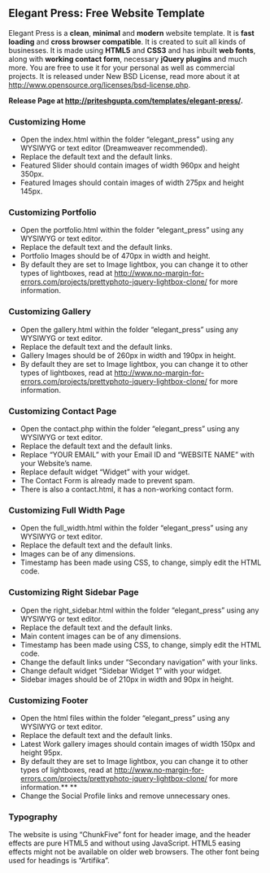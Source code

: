## Elegant Press: Free Website Template

Elegant Press is a **clean**, **minimal** and **modern** website
template. It is **fast loading** and **cross browser compatible**. It is
created to suit all kinds of businesses. It is made
using **HTML5** and **CSS3** and has inbuilt **web fonts**, along
with **working contact form**, necessary **jQuery plugins** and much
more. You are free to use it for your personal as well as commercial
projects. It is released under New BSD License, read more about it
at http://www.opensource.org/licenses/bsd-license.php.


**Release Page
at http://priteshgupta.com/templates/elegant-press/.**


### Customizing Home

-   Open the index.html within the folder “elegant\_press” using any
    WYSIWYG or text editor (Dreamweaver recommended). 
-   Replace the default text and the default links.
-   Featured Slider should contain images of width 960px and height
    350px.
-   Featured Images should contain images of width 275px and height
    145px.

### Customizing Portfolio

-   Open the portfolio.html within the folder “elegant\_press” using any
    WYSIWYG or text editor. 
-   Replace the default text and the default links.
-   Portfolio Images should be of 470px in width and height.
-   By default they are set to Image lightbox, you can change it to
    other types of lightboxes, read at
    http://www.no-margin-for-errors.com/projects/prettyphoto-jquery-lightbox-clone/
    for more information.


### Customizing Gallery

-   Open the gallery.html within the folder “elegant\_press” using any
    WYSIWYG or text editor. 
-   Replace the default text and the default links.
-   Gallery Images should be of 260px in width and 190px in height.
-   By default they are set to Image lightbox, you can change it to
    other types of lightboxes, read at
    http://www.no-margin-for-errors.com/projects/prettyphoto-jquery-lightbox-clone/
    for more information. 

### Customizing Contact Page

-   Open the contact.php within the folder “elegant\_press” using any
    WYSIWYG or text editor. 
-   Replace the default text and the default links.
-   Replace “YOUR EMAIL” with your Email ID and “WEBSITE NAME” with your
    Website’s name.
-   Replace default widget “Widget” with your widget.
-   The Contact Form is already made to prevent spam.
-   There is also a contact.html, it has a non-working contact form.

### Customizing Full Width Page

-   Open the full\_width.html within the folder “elegant\_press” using
    any WYSIWYG or text editor. 
-   Replace the default text and the default links.
-   Images can be of any dimensions.
-   Timestamp has been made using CSS, to change, simply edit the HTML
    code.

### Customizing Right Sidebar Page

-   Open the right\_sidebar.html within the folder “elegant\_press”
    using any WYSIWYG or text editor. 
-   Replace the default text and the default links.
-   Main content images can be of any dimensions.
-   Timestamp has been made using CSS, to change, simply edit the HTML
    code.
-   Change the default links under “Secondary navigation” with your
    links.
-   Change default widget “Sidebar Widget 1” with your widget.
-   Sidebar images should be of 210px in width and 90px in height.

### Customizing Footer

-   Open the html files within the folder “elegant\_press” using any
    WYSIWYG or text editor. 
-   Replace the default text and the default links.
-   Latest Work gallery images should contain images of width 150px and
    height 95px.
-   By default they are set to Image lightbox, you can change it to
    other types of lightboxes, read at
    http://www.no-margin-for-errors.com/projects/prettyphoto-jquery-lightbox-clone/
    for more information.** **
-   Change the Social Profile links and remove unnecessary ones. 

### Typography

The website is using “ChunkFive” font for header image, and the header
effects are pure HTML5 and without using JavaScript. HTML5 easing
effects might not be available on older web browsers. The other font
being used for headings is “Artifika”. 
